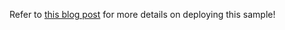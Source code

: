 Refer to [this blog post](http://randomizd.blogspot.com/2018/07/modernize-your-business-flow-with-aws.html?m=1) for more details on deploying this sample!
